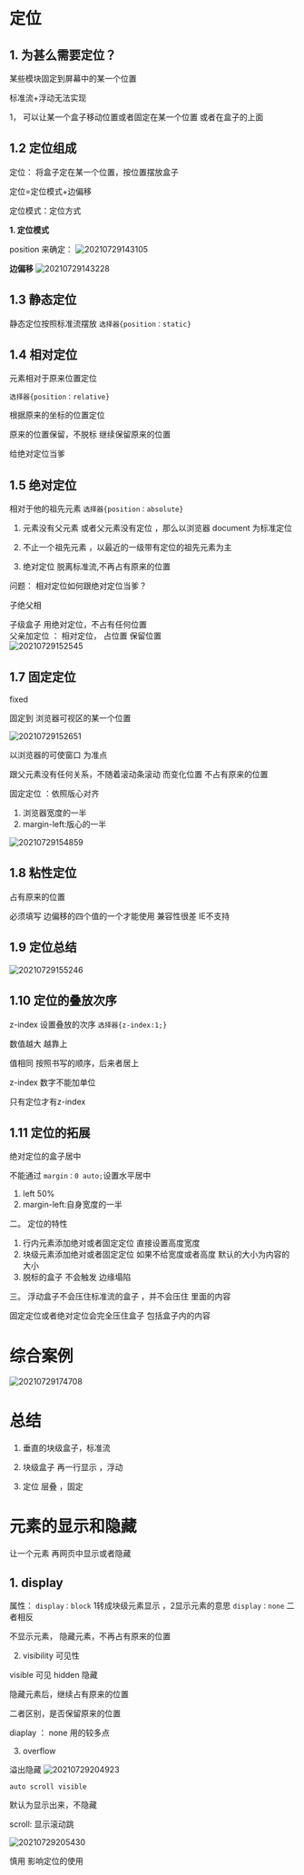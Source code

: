 # 定位 

## 1. 为甚么需要定位？

某些模块固定到屏幕中的某一个位置

标准流+浮动无法实现

1， 可以让某一个盒子移动位置或者固定在某一个位置 或者在盒子的上面 


## 1.2 定位组成

定位： 将盒子定在某一个位置，按位置摆放盒子

定位=定位模式+边偏移

定位模式：定位方式 

**1. 定位模式** 

position 来确定：
![20210729143105](https://i.loli.net/2021/07/29/Oiw4xsNglZaPAJM.png)
   

**边偏移**
![20210729143228](https://i.loli.net/2021/07/29/XAQeKqdsaBFfuJ8.png)


## 1.3 静态定位

静态定位按照标准流摆放
`选择器{position：static}` 

## 1.4 相对定位 

元素相对于原来位置定位 

`选择器{position：relative}` 

根据原来的坐标的位置定位 

原来的位置保留，不脱标 继续保留原来的位置 

给绝对定位当爹


## 1.5 绝对定位 

相对于他的祖先元素 
`选择器{position：absolute}`  

1. 元素没有父元素 或者父元素没有定位 ，那么以浏览器 document 为标准定位
2. 不止一个祖先元素 ，以最近的一级带有定位的祖先元素为主

3. 绝对定位 脱离标准流,不再占有原来的位置


问题： 相对定位如何跟绝对定位当爹？


子绝父相


子级盒子 用绝对定位，不占有任何位置  
父亲加定位 ： 相对定位， 占位置 保留位置   
![20210729152545](https://i.loli.net/2021/07/29/R9BuYre5XCQ6q83.png)

## 1.7 固定定位
fixed

固定到 浏览器可视区的某一个位置  

![20210729152651](https://i.loli.net/2021/07/29/3hZt8wrPzGym4DK.png)  


以浏览器的可使窗口 为准点

跟父元素没有任何关系，不随着滚动条滚动 而变化位置
不占有原来的位置

固定定位 ：依照版心对齐 

1. 浏览器宽度的一半
2. margin-left:版心的一半

![20210729154859](https://xd-imgsubmit.oss-cn-beijing.aliyuncs.com/images/20210729154859.png)

## 1.8 粘性定位 

占有原来的位置

必须填写 边偏移的四个值的一个才能使用 
兼容性很差 IE不支持 

## 1.9 定位总结 

![20210729155246](https://xd-imgsubmit.oss-cn-beijing.aliyuncs.com/images/20210729155246.png)

## 1.10 定位的叠放次序 

z-index 设置叠放的次序
`选择器{z-index:1;}` 

数值越大 越靠上 

值相同 按照书写的顺序，后来者居上

z-index 数字不能加单位 

只有定位才有z-index


## 1.11 定位的拓展

绝对定位的盒子居中

不能通过 `margin：0 auto;`设置水平居中

1. left 50%
2.  margin-left:自身宽度的一半


二。  定位的特性 

1. 行内元素添加绝对或者固定定位 直接设置高度宽度
2. 块级元素添加绝对或者固定定位 如果不给宽度或者高度 默认的大小为内容的大小
3. 脱标的盒子  不会触发 边缘塌陷 


三。 
浮动盒子不会压住标准流的盒子 ，并不会压住 里面的内容

固定定位或者绝对定位会完全压住盒子 包括盒子内的内容


# 综合案例

![20210729174708](https://xd-imgsubmit.oss-cn-beijing.aliyuncs.com/images/20210729174708.png)




# 总结

1. 垂直的块级盒子，标准流

2. 块级盒子 再一行显示 ，浮动
3.  定位 层叠 ，固定 


# 元素的显示和隐藏
让一个元素 再网页中显示或者隐藏

## 1. display 

属性：
`display：block`
1转成块级元素显示 ，2显示元素的意思
`display：none`
二者相反

不显示元素， 
隐藏元素，不再占有原来的位置

2. visibility 可见性

visible 可见 
hidden 隐藏

隐藏元素后，继续占有原来的位置 

二者区别，是否保留原来的位置

diaplay ： none 用的较多点 

3. overflow 

溢出隐藏
![20210729204923](https://xd-imgsubmit.oss-cn-beijing.aliyuncs.com/images/20210729204923.png)

`auto scroll visible` 

默认为显示出来，不隐藏

scroll: 显示滚动跳

![20210729205430](https://xd-imgsubmit.oss-cn-beijing.aliyuncs.com/images/20210729205430.png)

慎用 影响定位的使用 